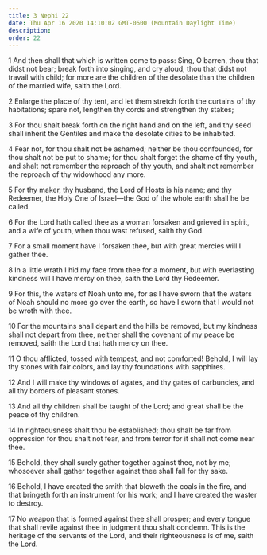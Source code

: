 ```yaml
---
title: 3 Nephi 22
date: Thu Apr 16 2020 14:10:02 GMT-0600 (Mountain Daylight Time)
description: 
order: 22
---
```


<p>
  1 And then shall that which is written come to pass: Sing, O barren, thou that
  didst not bear; break forth into singing, and cry aloud, thou that didst not
  travail with child; for more are the children of the desolate than the
  children of the married wife, saith the Lord.
</p>
<p>
  2 Enlarge the place of thy tent, and let them stretch forth the curtains of
  thy habitations; spare not, lengthen thy cords and strengthen thy stakes;
</p>
<p>
  3 For thou shalt break forth on the right hand and on the left, and thy seed
  shall inherit the Gentiles and make the desolate cities to be inhabited.
</p>
<span></span>
<p>
  4 Fear not, for thou shalt not be ashamed; neither be thou confounded, for
  thou shalt not be put to shame; for thou shalt forget the shame of thy youth,
  and shalt not remember the reproach of thy youth, and shalt not remember the
  reproach of thy widowhood any more.
</p>
<p>
  5 For thy maker, thy husband, the Lord of Hosts is his name; and thy Redeemer,
  the Holy One of Israel&#x2014;the God of the whole earth shall he be called.
</p>
<p>
  6 For the Lord hath called thee as a woman forsaken and grieved in spirit, and
  a wife of youth, when thou wast refused, saith thy God.
</p>
<p>
  7 For a small moment have I forsaken thee, but with great mercies will I
  gather thee.
</p>
<p>
  8 In a little wrath I hid my face from thee for a moment, but with everlasting
  kindness will I have mercy on thee, saith the Lord thy Redeemer.
</p>
<p>
  9 For this, the waters of Noah unto me, for as I have sworn that the waters of
  Noah should no more go over the earth, so have I sworn that I would not be
  wroth with thee.
</p>
<p>
  10 For the mountains shall depart and the hills be removed, but my kindness
  shall not depart from thee, neither shall the covenant of my peace be removed,
  saith the Lord that hath mercy on thee.
</p>
<p>
  11 O thou afflicted, tossed with tempest, and not comforted! Behold, I will
  lay thy stones with fair colors, and lay thy foundations with sapphires.
</p>
<p>
  12 And I will make thy windows of agates, and thy gates of carbuncles, and all
  thy borders of pleasant stones.
</p>
<p>
  13 And all thy children shall be taught of the Lord; and great shall be the
  peace of thy children.
</p>
<p>
  14 In righteousness shalt thou be established; thou shalt be far from
  oppression for thou shalt not fear, and from terror for it shall not come near
  thee.
</p>
<p>
  15 Behold, they shall surely gather together against thee, not by me;
  whosoever shall gather together against thee shall fall for thy sake.
</p>
<p>
  16 Behold, I have created the smith that bloweth the coals in the fire, and
  that bringeth forth an instrument for his work; and I have created the waster
  to destroy.
</p>
<p>
  17 No weapon that is formed against thee shall prosper; and every tongue that
  shall revile against thee in judgment thou shalt condemn. This is the heritage
  of the servants of the Lord, and their righteousness is of me, saith the Lord.
</p>
